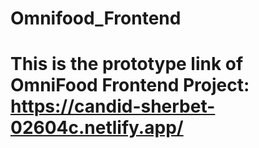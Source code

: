 # Omnifood_Frontend
# This is the prototype link of OmniFood Frontend Project: https://candid-sherbet-02604c.netlify.app/

